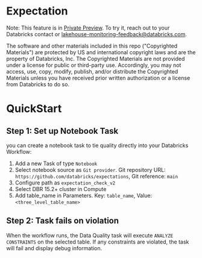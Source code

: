 # Expectation 
Note: This feature is in [Private Preview](https://docs.databricks.com/en/release-notes/release-types.html). To try it, reach out to your Databricks contact or lakehouse-monitoring-feedback@databricks.com.

The software and other materials included in this repo ("Copyrighted Materials") are protected by US and international copyright laws and are the property of Databricks, Inc. The Copyrighted Materials are not provided under a license for public or third-party use. Accordingly, you may not access, use, copy, modify, publish, and/or distribute the Copyrighted Materials unless you have received prior written authorization or a license from Databricks to do so.

# QuickStart
## Step 1: Set up Notebook Task
you can  create a notebook task to tie quality directly into your Databricks Workflow:
1. Add a new Task of type `Notebook`
2. Select notebook source as `Git provider`. Git repository URL: `https://github.com/databricks/expectations`, Git reference: `main`
3. Configure path as `expectation_check_v2`
4. Select DBR 15.2+ cluster in Compute
5. Add table_name in Parameters. Key: `table_name`, Value: `<three_level_table_name>`

## Step 2: Task fails on violation
When the workflow runs, the Data Quality task will execute `ANALYZE CONSTRAINTS` on the selected table. If any constraints are violated, the task will fail and display debug information.
